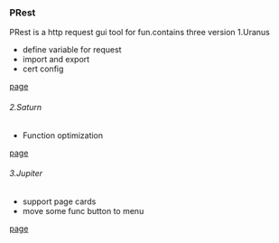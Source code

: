 ### PRest
PRest is a http request gui tool for fun.contains three version
1.Uranus

- define variable for request
- import and export
- cert config

[page](./img/uranus.JPG)

###### 2.Saturn
- Function optimization

[page](./img/Saturn.JPG)

###### 3.Jupiter
- support page cards
- move some func button to menu

[page](./img/Jupiter.JPG)

